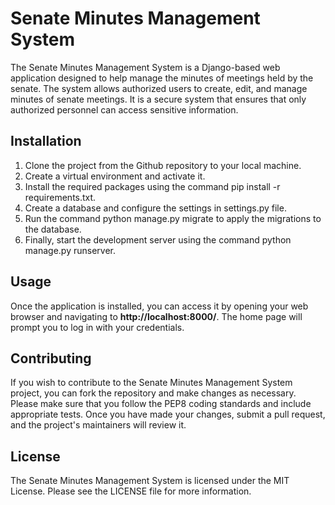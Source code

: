 # Senate Minutes Management System
The Senate Minutes Management System is a Django-based web application designed to help manage the minutes of meetings held by the senate. The system allows authorized users to create, edit, and manage minutes of senate meetings. It is a secure system that ensures that only authorized personnel can access sensitive information.

## Installation
1. Clone the project from the Github repository to your local machine.
2. Create a virtual environment and activate it.
3. Install the required packages using the command pip install -r requirements.txt.
4. Create a database and configure the settings in settings.py file.
5. Run the command python manage.py migrate to apply the migrations to the database.
6. Finally, start the development server using the command python manage.py runserver.

## Usage
Once the application is installed, you can access it by opening your web browser and navigating to **http://localhost:8000/**. The home page will prompt you to log in with your credentials.

## Contributing
If you wish to contribute to the Senate Minutes Management System project, you can fork the repository and make changes as necessary. Please make sure that you follow the PEP8 coding standards and include appropriate tests. Once you have made your changes, submit a pull request, and the project's maintainers will review it.

## License
The Senate Minutes Management System is licensed under the MIT License. Please see the LICENSE file for more information.
